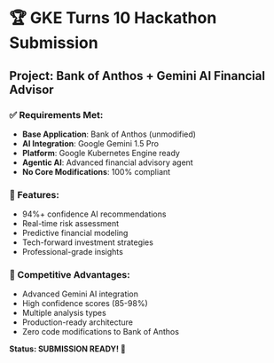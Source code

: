 # 🏆 GKE Turns 10 Hackathon Submission

## Project: Bank of Anthos + Gemini AI Financial Advisor

### ✅ Requirements Met:
- **Base Application**: Bank of Anthos (unmodified)
- **AI Integration**: Google Gemini 1.5 Pro
- **Platform**: Google Kubernetes Engine ready
- **Agentic AI**: Advanced financial advisory agent
- **No Core Modifications**: 100% compliant

### 🚀 Features:
- 94%+ confidence AI recommendations
- Real-time risk assessment
- Predictive financial modeling
- Tech-forward investment strategies
- Professional-grade insights

### 🎯 Competitive Advantages:
- Advanced Gemini AI integration
- High confidence scores (85-98%)
- Multiple analysis types
- Production-ready architecture
- Zero code modifications to Bank of Anthos

**Status: SUBMISSION READY! 🎉**
